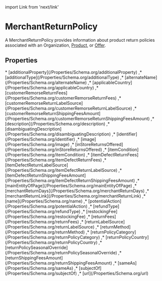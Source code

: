 import Link from 'next/link'

# MerchantReturnPolicy

A MerchantReturnPolicy provides information about product return policies associated with an <Link href="/Organization">Organization</Link>, <a class="localLink" href="/Product">Product</a>, or <a class="localLink" href="/Offer">Offer</a>.

## Properties

<Grid>
* [additionalProperty](/Properties/Schema.org/additionalProperty)
,* [additionalType](/Properties/Schema.org/additionalType)
,* [alternateName](/Properties/Schema.org/alternateName)
,* [applicableCountry](/Properties/Schema.org/applicableCountry)
,* [customerRemorseReturnFees](/Properties/Schema.org/customerRemorseReturnFees)
,* [customerRemorseReturnLabelSource](/Properties/Schema.org/customerRemorseReturnLabelSource)
,* [customerRemorseReturnShippingFeesAmount](/Properties/Schema.org/customerRemorseReturnShippingFeesAmount)
,* [description](/Properties/Schema.org/description)
,* [disambiguatingDescription](/Properties/Schema.org/disambiguatingDescription)
,* [identifier](/Properties/Schema.org/identifier)
,* [image](/Properties/Schema.org/image)
,* [inStoreReturnsOffered](/Properties/Schema.org/inStoreReturnsOffered)
,* [itemCondition](/Properties/Schema.org/itemCondition)
,* [itemDefectReturnFees](/Properties/Schema.org/itemDefectReturnFees)
,* [itemDefectReturnLabelSource](/Properties/Schema.org/itemDefectReturnLabelSource)
,* [itemDefectReturnShippingFeesAmount](/Properties/Schema.org/itemDefectReturnShippingFeesAmount)
,* [mainEntityOfPage](/Properties/Schema.org/mainEntityOfPage)
,* [merchantReturnDays](/Properties/Schema.org/merchantReturnDays)
,* [merchantReturnLink](/Properties/Schema.org/merchantReturnLink)
,* [name](/Properties/Schema.org/name)
,* [potentialAction](/Properties/Schema.org/potentialAction)
,* [refundType](/Properties/Schema.org/refundType)
,* [restockingFee](/Properties/Schema.org/restockingFee)
,* [returnFees](/Properties/Schema.org/returnFees)
,* [returnLabelSource](/Properties/Schema.org/returnLabelSource)
,* [returnMethod](/Properties/Schema.org/returnMethod)
,* [returnPolicyCategory](/Properties/Schema.org/returnPolicyCategory)
,* [returnPolicyCountry](/Properties/Schema.org/returnPolicyCountry)
,* [returnPolicySeasonalOverride](/Properties/Schema.org/returnPolicySeasonalOverride)
,* [returnShippingFeesAmount](/Properties/Schema.org/returnShippingFeesAmount)
,* [sameAs](/Properties/Schema.org/sameAs)
,* [subjectOf](/Properties/Schema.org/subjectOf)
,* [url](/Properties/Schema.org/url)

</Grid>

